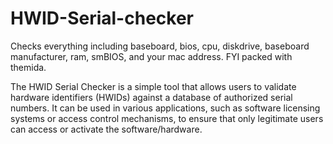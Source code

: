 # HWID-Serial-checker
Checks everything including baseboard, bios, cpu, diskdrive, baseboard manufacturer, ram, smBIOS, and your mac address. FYI packed with themida.


The HWID Serial Checker is a simple tool that allows users to validate hardware identifiers (HWIDs) against a database of authorized serial numbers. It can be used in various applications, such as software licensing systems or access control mechanisms, to ensure that only legitimate users can access or activate the software/hardware.
